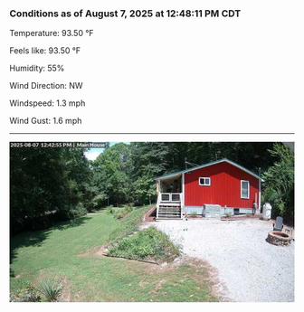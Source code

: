 ### Conditions as of August 7, 2025 at 12:48:11 PM CDT 

Temperature: 93.50 &deg;F

Feels like: 93.50 &deg;F

Humidity: 55%

Wind Direction: NW

Windspeed: 1.3 mph

Wind Gust: 1.6 mph

---

<img src="./images/latest.jpeg"/>

